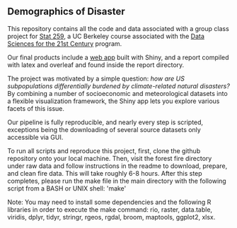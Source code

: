 ## Demographics of Disaster

This repository contains all the code and data associated with a group class project for [Stat 259](http://gastonsanchez.com/stat259), a UC Berkeley course associated with the [Data Sciences for the 21st Century](http://ds421.berkeley.edu) program.

Our final products include a [web app](https://matthewkling.shinyapps.io/demographics_of_disaster/) built with Shiny, and a report compiled with latex and overleaf and found inside the report directory. 

The project was motivated by a simple question: *how are US subpopulations differentially burdened by climate-related natural disasters?* By combining a number of socioeconomic and meteorological datasets into a flexible visualization framework, the Shiny app lets you explore various facets of this issue.

Our pipeline is fully reproducible, and nearly every step is scripted, exceptions being the downloading of several source datasets only accessible via GUI.

To run all scripts and reproduce this project, first, clone the github repository onto your local machine. Then, visit the forest fire directory under raw data and follow instructions in the readme to download, prepare, and clean fire data. This will take roughly 6-8 hours. After this step completes, please run the make file in the main directory with the following script from a BASH or UNIX shell: 'make'

Note: You may need to install some dependencies and the following R libraries in order to execute the make command: rio, raster, data.table, viridis, dplyr, tidyr, stringr, rgeos, rgdal, broom, maptools, ggplot2, xlsx.  

